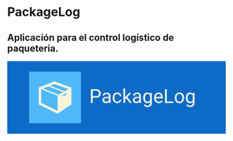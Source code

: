 # PackageLog
## Aplicación para el control logístico de paqueteria.

<p align="center">
  <img src="https://github.com/jb-coder/PackageLog/blob/main/Code/bin/img/logop.png" width="800"/>
</p>
